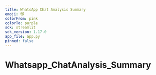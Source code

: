 ```yaml
---
title: WhatsApp Chat Analysis Summary
emoji: 😻
colorFrom: pink
colorTo: purple
sdk: streamlit
sdk_version: 1.17.0
app_file: app.py
pinned: false 
---
```



# Whatsapp_ChatAnalysis_Summary
